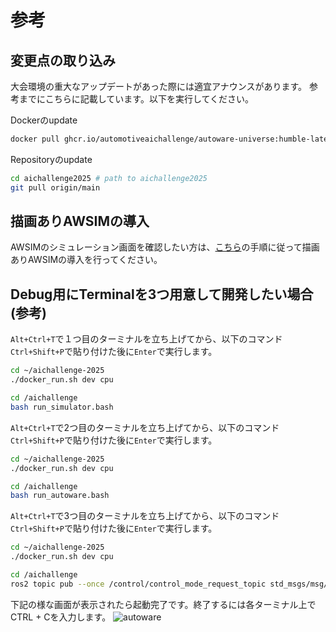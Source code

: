 # 参考

## 変更点の取り込み

大会環境の重大なアップデートがあった際には適宜アナウンスがあります。
参考までにこちらに記載しています。以下を実行してください。

Dockerのupdate

```bash
docker pull ghcr.io/automotiveaichallenge/autoware-universe:humble-latest
```

Repositoryのupdate

```sh
cd aichallenge2025 # path to aichallenge2025
git pull origin/main
```

## 描画ありAWSIMの導入

AWSIMのシミュレーション画面を確認したい方は、[こちら](../setup/visible-simulation.ja.md)の手順に従って描画ありAWSIMの導入を行ってください。

## Debug用にTerminalを3つ用意して開発したい場合 (参考)

`Alt+Ctrl+T`で１つ目のターミナルを立ち上げてから、以下のコマンド`Ctrl+Shift+P`で貼り付けた後に`Enter`で実行します。

```bash
cd ~/aichallenge-2025
./docker_run.sh dev cpu
```

```bash
cd /aichallenge
bash run_simulator.bash
```

`Alt+Ctrl+T`で2つ目のターミナルを立ち上げてから、以下のコマンド`Ctrl+Shift+P`で貼り付けた後に`Enter`で実行します。

```bash
cd ~/aichallenge-2025
./docker_run.sh dev cpu
```

```bash
cd /aichallenge
bash run_autoware.bash
```

`Alt+Ctrl+T`で3つ目のターミナルを立ち上げてから、以下のコマンド`Ctrl+Shift+P`で貼り付けた後に`Enter`で実行します。

```bash
cd ~/aichallenge-2025
./docker_run.sh dev cpu
```

```bash
cd /aichallenge
ros2 topic pub --once /control/control_mode_request_topic std_msgs/msg/Bool '{data: true}' >/dev/null
```

下記の様な画面が表示されたら起動完了です。終了するには各ターミナル上でCTRL + Cを入力します。
![autoware](./images/autoware.png)
